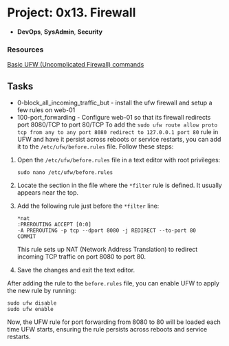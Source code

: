 
# Project: 0x13. Firewall
- **DevOps**, **SysAdmin**, **Security**  
### Resources
[Basic UFW (Uncomplicated Firewall) commands](https://serverspace.io/support/help/osnovnye-komandy-ufw/)  
## Tasks
- 0-block_all_incoming_traffic_but - install the ufw firewall and setup a few rules on web-01
- 100-port_forwarding - Configure web-01 so that its firewall redirects port 8080/TCP to port 80/TCP
To add the `sudo ufw route allow proto tcp from any to any port 8080 redirect to 127.0.0.1 port 80` rule in UFW and have it persist across reboots or service restarts, you can add it to the `/etc/ufw/before.rules` file. Follow these steps:

1. Open the `/etc/ufw/before.rules` file in a text editor with root privileges:
   ```
   sudo nano /etc/ufw/before.rules
   ```

2. Locate the section in the file where the `*filter` rule is defined. It usually appears near the top.

3. Add the following rule just before the `*filter` line:
   ```
   *nat
   :PREROUTING ACCEPT [0:0]
   -A PREROUTING -p tcp --dport 8080 -j REDIRECT --to-port 80
   COMMIT
   ```

   This rule sets up NAT (Network Address Translation) to redirect incoming TCP traffic on port 8080 to port 80.

4. Save the changes and exit the text editor.

After adding the rule to the `before.rules` file, you can enable UFW to apply the new rule by running:
```
sudo ufw disable
sudo ufw enable
```

Now, the UFW rule for port forwarding from 8080 to 80 will be loaded each time UFW starts, ensuring the rule persists across reboots and service restarts.

